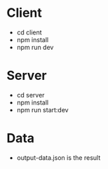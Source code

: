 # Client
- cd client
- npm install
- npm run dev


# Server
- cd server
- npm install 
- npm run start:dev



# Data
- output-data.json is the result
